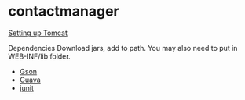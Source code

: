 # contactmanager

[Setting up Tomcat](http://www.vogella.com/tutorials/EclipseWTP/article.html)

Dependencies
Download jars, add to path. You may also need to put in WEB-INF/lib folder.
- [Gson](https://github.com/google/gson)
- [Guava](https://github.com/google/guava)
- [junit](https://github.com/junit-team/junit/wiki/Download-and-Install)
